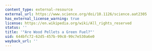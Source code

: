 ```yaml
---
content_type: external-resource
external_url: https://www.science.org/doi/10.1126/science.aat2305
has_external_license_warning: true
license: https://en.wikipedia.org/wiki/All_rights_reserved
status: ''
title: '"Are Wood Pellets a Green Fuel?"'
uid: 644bfc72-62d5-457b-99c8-99c7e530a6e0
wayback_url: ''
---
```

